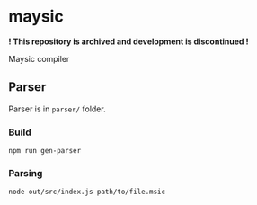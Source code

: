 # maysic

**! This repository is archived and development is discontinued !**

Maysic compiler

## Parser

Parser is in `parser/` folder.

### Build

    npm run gen-parser

### Parsing

    node out/src/index.js path/to/file.msic
